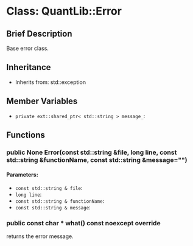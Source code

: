 # Class: QuantLib::Error

## Brief Description
Base error class. 

## Inheritance
- Inherits from: std::exception

## Member Variables
- `private ext::shared_ptr< std::string > message_`: 

## Functions
### public None Error(const std::string &file, long line, const std::string &functionName, const std::string &message="")

#### Parameters:
- `const std::string & file`: 
- `long line`: 
- `const std::string & functionName`: 
- `const std::string & message`: 

### public const char * what() const noexcept override
returns the error message. 

